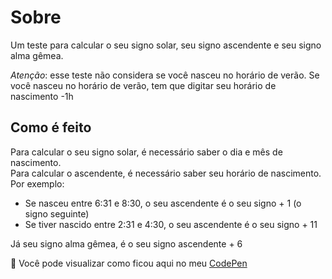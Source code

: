 # Sobre

Um teste para calcular o seu signo solar, seu signo ascendente e seu signo alma gêmea.  

*Atenção*: esse teste não considera se você nasceu no horário de verão. Se você nasceu no horário de verão, tem que digitar seu horário de nascimento -1h

## Como é feito

Para calcular o seu signo solar, é necessário saber o dia e mês de nascimento.  
Para calcular o ascendente, é necessário saber seu horário de nascimento. Por exemplo:

- Se nasceu entre 6:31 e 8:30, o seu ascendente é o seu signo + 1 (o signo seguinte)
- Se tiver nascido entre 2:31 e 4:30, o seu ascendente é o seu signo + 11

Já seu signo alma gêmea, é o seu signo ascendente + 6

:large_blue_diamond: Você pode visualizar como ficou aqui no meu [CodePen](https://codepen.io/andreiaribas/pen/MWOmqzX)
